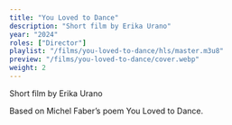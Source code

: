 ```yaml
---
title: "You Loved to Dance"
description: "Short film by Erika Urano"
year: "2024"
roles: ["Director"]
playlist: "/films/you-loved-to-dance/hls/master.m3u8"
preview: "/films/you-loved-to-dance/cover.webp"
weight: 2
---
```

Short film by Erika Urano

Based on Michel Faber’s poem You Loved to Dance.
